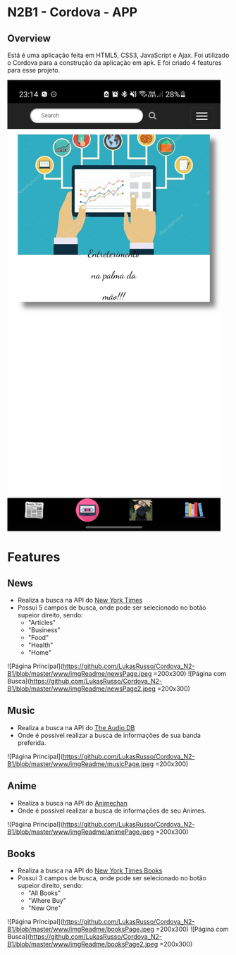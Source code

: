 # N2B1 - Cordova - APP

## Overview

Está é uma aplicação feita em HTML5, CSS3, JavaScript e Ajax. 
Foi utilizado o Cordova para a construção da aplicação em apk.
E foi criado 4 features para esse projeto.

<img src="https://github.com/LukasRusso/Cordova_N2-B1/blob/master/www/imgReadme/homePage.jpg" alt="Página Principal" style="width:200; height:300;"> 

# Features

## News

* Realiza a busca na API do [New York Times](https://developer.nytimes.com/)
* Possui 5 campos de busca, onde pode ser selecionado no botão supeior direito, sendo: 
    * "Articles"
    * "Business"
    * "Food"
    * "Health"
    * "Home"

![Página Principal](https://github.com/LukasRusso/Cordova_N2-B1/blob/master/www/imgReadme/newsPage.jpeg =200x300)
![Página com Busca](https://github.com/LukasRusso/Cordova_N2-B1/blob/master/www/imgReadme/newsPage2.jpeg =200x300)

## Music

* Realiza a busca na API do [The Audio DB](https://www.theaudiodb.com/api_guide.php)
* Onde é possivel realizar a busca de informações de sua banda preferida.

![Página Principal](https://github.com/LukasRusso/Cordova_N2-B1/blob/master/www/imgReadme/musicPage.jpeg =200x300)

## Anime

* Realiza a busca na API do [Animechan](https://github.com/RocktimSaikia/anime-chan)
* Onde é possivel realizar a busca de informações de seu Animes.

![Página Principal](https://github.com/LukasRusso/Cordova_N2-B1/blob/master/www/imgReadme/animePage.jpeg =200x300)

## Books

* Realiza a busca na API do [New York Times Books](https://developer.nytimes.com/)
* Possui 3 campos de busca, onde pode ser selecionado no botão supeior direito, sendo: 
    * "All Books"
    * "Where Buy"
    * "New One"

![Página Principal](https://github.com/LukasRusso/Cordova_N2-B1/blob/master/www/imgReadme/booksPage.jpeg =200x300)
![Página com Busca](https://github.com/LukasRusso/Cordova_N2-B1/blob/master/www/imgReadme/booksPage2.jpeg =200x300)
